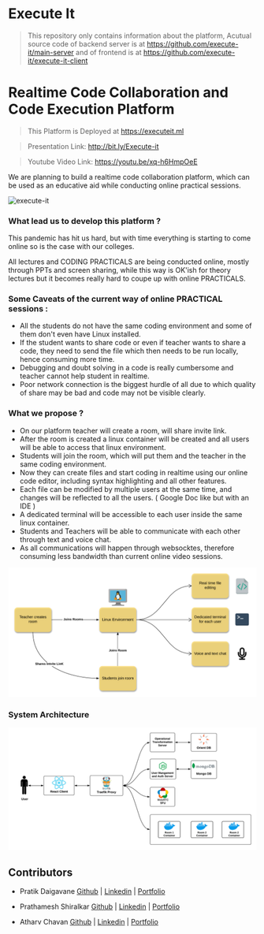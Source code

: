 # Execute It
> This repository only contains information about the platform, Acutual source code of backend server is at https://github.com/execute-it/main-server and of frontend is at https://github.com/execute-it/execute-it-client

# Realtime Code Collaboration and Code Execution Platform


> This Platform is Deployed at https://executeit.ml

> Presentation Link: http://bit.ly/Execute-it

> Youtube Video Link: https://youtu.be/xq-h6HmpOeE

We are planning to build a realtime code collaboration platform, which can be used as an educative aid while conducting online practical sessions.

![execute-it](https://user-images.githubusercontent.com/39241098/113487347-3864b100-94d5-11eb-9a60-2dc32b37a05d.gif)

### What lead us to develop this platform ?

This pandemic has hit us hard, but with time everything is starting to come online so is the case with our colleges.

All lectures and CODING PRACTICALS are being conducted online, mostly through PPTs and screen sharing,
while this way is OK'ish for theory lectures but it becomes really hard to coupe up with online PRACTICALS.

### Some Caveats of the current way of online PRACTICAL sessions :
  * All the students do not have the same coding environment and some of them don't even have Linux installed. 
  * If the student wants to share code or even if teacher wants to share a code, they need to send the file which then needs to be run locally, hence consuming more time.
  * Debugging and doubt solving in a code is really cumbersome and teacher cannot help student in realtime.
  * Poor network connection is the biggest hurdle of all due to which quality of share may be bad and code may not be visible clearly.
  
### What we propose ? 
  * On our platform teacher will create a room, will share invite link.
  * After the room is created a linux container will be created and all users will be able to access that linux environment.
  * Students will join the room, which will put them and the teacher in the same coding environment.
  * Now they can create files and start coding in realtime using our online code editor, including syntax highlighting and all other features.
  * Each file can be modified by multiple users at the same time, and changes will be reflected to all the users. ( Google Doc like but with an IDE )
  * A dedicated terminal will be accessible to each user inside the same linux container.
  * Students and Teachers will be able to communicate with each other through text and voice chat.
  * As all communications will happen through websocktes, therefore consuming less bandwidth than current online video sessions. 
  
![alt text](/assets/eduthon.png "Flow")
 
 ### System Architecture

![alt text](/assets/System_Architecture.png "System Architecture")

## Contributors
* Pratik Daigavane [Github](https://github.com/pratikdaigavane) | [Linkedin](https://linkedin.com/in/pratikdaigavane) | [Portfolio](https://www.pratikdaigavane.me)

* Prathamesh Shiralkar [Github](https://github.com/pnshiralkar) | [Linkedin](https://linkedin.com/in/pnshiralkar) | [Portfolio](https://pratham.live)

* Atharv Chavan [Github](https://github.com/AVC0706) | [Linkedin](https://linkedin.com/in/AVC0706) | [Portfolio](https://www.atharvchavan.me)


 
